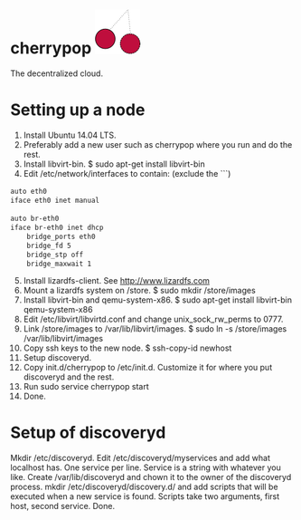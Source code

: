 # cherrypop ![](cherrypoplogo.png)
The decentralized cloud.

# Setting up a node
1. Install Ubuntu 14.04 LTS.
2. Preferably add a new user such as cherrypop where you run and do the rest.
3. Install libvirt-bin.
$ sudo apt-get install libvirt-bin
4. Edit /etc/network/interfaces to contain: (exclude the ```)
```
auto eth0
iface eth0 inet manual

auto br-eth0
iface br-eth0 inet dhcp
    bridge_ports eth0
    bridge_fd 5
    bridge_stp off
    bridge_maxwait 1
```
5. Install lizardfs-client. See http://www.lizardfs.com
6. Mount a lizardfs system on /store.
$ sudo mkdir /store/images
7. Install libvirt-bin and qemu-system-x86.
$ sudo apt-get install libvirt-bin qemu-system-x86
8. Edit /etc/libvirt/libvirtd.conf and change unix_sock_rw_perms to 0777.
9. Link /store/images to /var/lib/libvirt/images.
$ sudo ln -s /store/images /var/lib/libvirt/images
8. Copy ssh keys to the new node.
$ ssh-copy-id newhost
10. Setup discoveryd.
11. Copy init.d/cherrypop to /etc/init.d. Customize it for where you put discoveryd and the rest.
12. Run
sudo service cherrypop start
13. Done.

# Setup of discoveryd
Mkdir /etc/discoveryd. Edit /etc/discoveryd/myservices and add what localhost has. One service per line. Service is a string with whatever you like.
Create /var/lib/discoveryd and chown it to the owner of the discoveryd process. mkdir /etc/discoveryd/discovery.d/ and add scripts that will be executed when a new service is found. Scripts take two arguments, first host, second service. Done.
